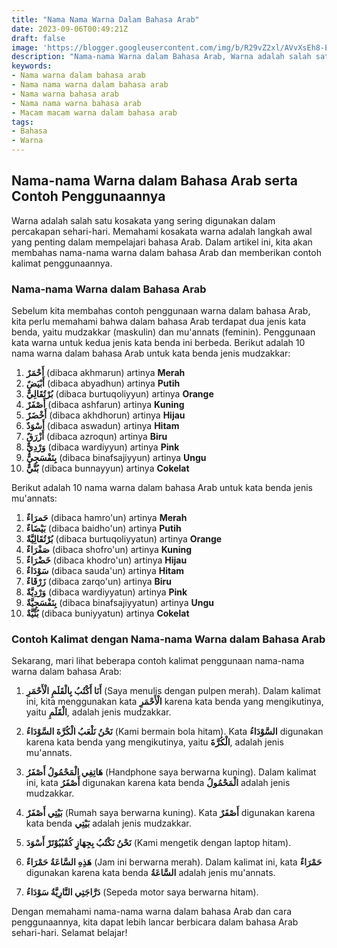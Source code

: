 ```yaml
---
title: "Nama Nama Warna Dalam Bahasa Arab"
date: 2023-09-06T00:49:21Z
draft: false
image: 'https://blogger.googleusercontent.com/img/b/R29vZ2xl/AVvXsEh8-E_p8al3qqoWEU6SpQ2gERz8ErwZ9dNhBc_5buMWcvAD6ZiZPGaD-79b6KUv8OPiu24Zb5BKGwWrXgiasRqptQfamGTLglLPkz2UP4y9uOUYUVcgbuE6yak0eaGcsut2HtcwKaw3fs1D65pPpIX6CcZmQGVCoIPSIGT-rU92pHMWSO22iqF2TafXrh0/s360/warna-dalam-bahasa-arab.webp'
description: "Nama-nama Warna dalam Bahasa Arab, Warna adalah salah satu kosakata yang sering digunakan dalam percakapan sehari-hari. Memahami kosakata warna adalah langkah awal yang penting dalam mempelajari bahasa Arab."
keywords:
- Nama warna dalam bahasa arab
- Nama nama warna dalam bahasa arab
- Nama warna bahasa arab
- Nama nama warna bahasa arab
- Macam macam warna dalam bahasa arab
tags:
- Bahasa
- Warna
---
```


## Nama-nama Warna dalam Bahasa Arab serta Contoh Penggunaannya

Warna adalah salah satu kosakata yang sering digunakan dalam percakapan sehari-hari. Memahami kosakata warna adalah langkah awal yang penting dalam mempelajari bahasa Arab. Dalam artikel ini, kita akan membahas nama-nama warna dalam bahasa Arab dan memberikan contoh kalimat penggunaannya.

### Nama-nama Warna dalam Bahasa Arab

Sebelum kita membahas contoh penggunaan warna dalam bahasa Arab, kita perlu memahami bahwa dalam bahasa Arab terdapat dua jenis kata benda, yaitu mudzakkar (maskulin) dan mu'annats (feminin). Penggunaan kata warna untuk kedua jenis kata benda ini berbeda. Berikut adalah 10 nama warna dalam bahasa Arab untuk kata benda jenis mudzakkar:

1. **أَحْمَرٌ** (dibaca akhmarun) artinya **Merah**
2. **أَبْيَضٌ** (dibaca abyadhun) artinya **Putih**
3. **بُرْتُقَالِيٌّ** (dibaca burtuqoliyyun) artinya **Orange**
4. **أَصْفَرٌ** (dibaca ashfarun) artinya **Kuning**
5. **أَخْضَرٌ** (dibaca akhdhorun) artinya **Hijau**
6. **أَسْوَدٌ** (dibaca aswadun) artinya **Hitam**
7. **أَزْرَقٌ** (dibaca azroqun) artinya **Biru**
8. **وَرْدِيٌّ** (dibaca wardiyyun) artinya **Pink**
9. **بِنَفْسَجِيٌّ** (dibaca binafsajiyyun) artinya **Ungu**
10. **بُنَّيٌّ** (dibaca bunnayyun) artinya **Cokelat**

Berikut adalah 10 nama warna dalam bahasa Arab untuk kata benda jenis mu'annats:

1. **حَمرَاءٌ** (dibaca hamro'un) artinya **Merah**
2. **بَيْضَاءٌ** (dibaca baidho'un) artinya **Putih**
3. **بُرْتُقَالِيَّةٌ** (dibaca burtuqoliyyatun) artinya **Orange**
4. **صَفْرَاءٌ** (dibaca shofro'un) artinya **Kuning**
5. **خَضْرَاءٌ** (dibaca khodro'un) artinya **Hijau**
6. **سَوْدَاءٌ** (dibaca sauda'un) artinya **Hitam**
7. **زَرْقَاءٌ** (dibaca zarqo'un) artinya **Biru**
8. **وَرْدِيَّةٌ** (dibaca wardiyyatun) artinya **Pink**
9. **بِنَفْسَجِيَّةٌ** (dibaca binafsajiyyatun) artinya **Ungu**
10. **بُنِّيَّةٌ** (dibaca buniyyatun) artinya **Cokelat**

### Contoh Kalimat dengan Nama-nama Warna dalam Bahasa Arab

Sekarang, mari lihat beberapa contoh kalimat penggunaan nama-nama warna dalam bahasa Arab:

1. **أَنَا أَكْتُبُ بِالْقَلَمِ الْأَحْمَرِ** (Saya menulis dengan pulpen merah). Dalam kalimat ini, kita menggunakan kata **الْأَحْمَرِ** karena kata benda yang mengikutinya, yaitu **الْقَلَمِ**, adalah jenis mudzakkar.

2. **نَحْنُ نَلْعَبُ الْكُرَّةَ السَّوْدَاءُ** (Kami bermain bola hitam). Kata **السَّوْدَاءُ** digunakan karena kata benda yang mengikutinya, yaitu **الْكُرَّةَ**, adalah jenis mu'annats.

3. **هَاتِفِي الْمَحْمُولُ أَصْفَرُ** (Handphone saya berwarna kuning). Dalam kalimat ini, kata **أَصْفَرُ** digunakan karena kata benda **الْمَحْمُولُ** adalah jenis mudzakkar.

4. **بَيْتِي أَصْفَرٌ** (Rumah saya berwarna kuning). Kata **أَصْفَرٌ** digunakan karena kata benda **بَيْتِي** adalah jenis mudzakkar.

5. **نَحْنُ نَكْتُبُ بِجِهَازٍ كُمْبُيُوْتَرْ أَسْوَدَ** (Kami mengetik dengan laptop hitam).

6. **هَذِهِ السَّاعَةُ حَمْرَاءٌ** (Jam ini berwarna merah). Dalam kalimat ini, kata **حَمْرَاءٌ** digunakan karena kata benda **السَّاعَةُ** adalah jenis mu'annats.

7. **دَرَّاجَتِي النَّارِيَّةُ سَوْدَاءُ** (Sepeda motor saya berwarna hitam).

Dengan memahami nama-nama warna dalam bahasa Arab dan cara penggunaannya, kita dapat lebih lancar berbicara dalam bahasa Arab sehari-hari. Selamat belajar!